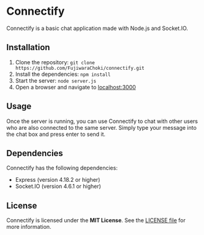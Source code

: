 # Connectify

Connectify is a basic chat application made with Node.js and Socket.IO.

## Installation

1. Clone the repository: `git clone https://github.com/FujiwaraChoki/connectify.git`
2. Install the dependencies: `npm install`
3. Start the server: `node server.js`
4. Open a browser and navigate to [localhost:3000](http://localhost:3000)

## Usage

Once the server is running, you can use Connectify to chat with other users who are also connected to the same server. Simply type your message into the chat box and press enter to send it.

## Dependencies

Connectify has the following dependencies:

- Express (version 4.18.2 or higher)
- Socket.IO (version 4.6.1 or higher)

## License

Connectify is licensed under the **MIT License**. See the [LICENSE file](LICENSE) for more information.


